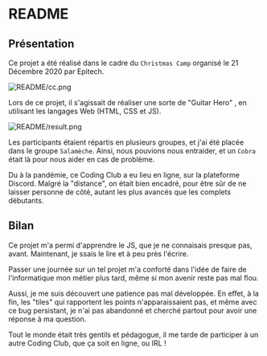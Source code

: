 # README

## Présentation

Ce projet a été réalisé dans le cadre du `Christmas Camp` organisé le 21 Décembre 2020 par Epitech.

![README/cc.png](README/cc.png)

Lors de ce projet, il s'agissait de réaliser une sorte de "Guitar Hero" , en utilisant les langages Web (HTML, CSS et JS).

![README/result.png](README/result.png)

Les participants étaient répartis en plusieurs groupes, et j'ai été placée dans le groupe `Salamèche`. Ainsi, nous pouvions nous entraider, et un `Cobra` était là pour nous aider en cas de problème. 

Du à la pandémie, ce Coding Club a eu lieu en ligne, sur la plateforme Discord. Malgré la "distance", on était bien encadré, pour être sûr de ne laisser personne de côté, autant les plus avancés que les complets débutants.

## Bilan

Ce projet m'a permi d'apprendre le JS, que je ne connaisais presque pas, avant. Maintenant, je ssais le lire et à peu près l'écrire.

Passer une journée sur un tel projet m'a conforté dans l'idée de faire de l'informatique mon métier plus tard, même si mon avenir reste pas mal flou. 

Aussi, je me suis découvert une patience pas mal développée. En effet, à la fin, les "tiles" qui rapportent les points n'apparaissaient pas, et même avec ce bug persistant, je n'ai pas abandonné et cherché partout pour avoir une réponse à ma question.

Tout le monde était très gentils et pédagogue, il me tarde de participer à un autre Coding Club, que ça soit en ligne, ou IRL !